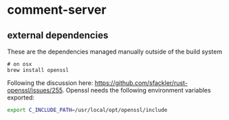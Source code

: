 # comment-server

## external dependencies
These are the dependencies managed manually outside of the build system
```
# on osx
brew install openssl
```

Following the discussion here: https://github.com/sfackler/rust-openssl/issues/255. Openssl needs the following
environment variables exported:
```bash
export C_INCLUDE_PATH=/usr/local/opt/openssl/include
```